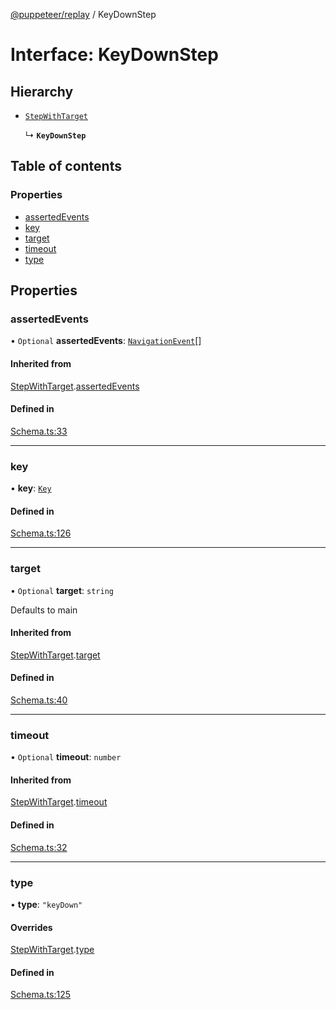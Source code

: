[@puppeteer/replay](../README.md) / KeyDownStep

# Interface: KeyDownStep

## Hierarchy

- [`StepWithTarget`](Schema.StepWithTarget.md)

  ↳ **`KeyDownStep`**

## Table of contents

### Properties

- [assertedEvents](KeyDownStep.md#assertedevents)
- [key](KeyDownStep.md#key)
- [target](KeyDownStep.md#target)
- [timeout](KeyDownStep.md#timeout)
- [type](KeyDownStep.md#type)

## Properties

### assertedEvents

• `Optional` **assertedEvents**: [`NavigationEvent`](Schema.NavigationEvent.md)[]

#### Inherited from

[StepWithTarget](Schema.StepWithTarget.md).[assertedEvents](Schema.StepWithTarget.md#assertedevents)

#### Defined in

[Schema.ts:33](https://github.com/puppeteer/replay/blob/main/src/Schema.ts#L33)

---

### key

• **key**: [`Key`](../modules/Schema.md#key)

#### Defined in

[Schema.ts:126](https://github.com/puppeteer/replay/blob/main/src/Schema.ts#L126)

---

### target

• `Optional` **target**: `string`

Defaults to main

#### Inherited from

[StepWithTarget](Schema.StepWithTarget.md).[target](Schema.StepWithTarget.md#target)

#### Defined in

[Schema.ts:40](https://github.com/puppeteer/replay/blob/main/src/Schema.ts#L40)

---

### timeout

• `Optional` **timeout**: `number`

#### Inherited from

[StepWithTarget](Schema.StepWithTarget.md).[timeout](Schema.StepWithTarget.md#timeout)

#### Defined in

[Schema.ts:32](https://github.com/puppeteer/replay/blob/main/src/Schema.ts#L32)

---

### type

• **type**: `"keyDown"`

#### Overrides

[StepWithTarget](Schema.StepWithTarget.md).[type](Schema.StepWithTarget.md#type)

#### Defined in

[Schema.ts:125](https://github.com/puppeteer/replay/blob/main/src/Schema.ts#L125)
